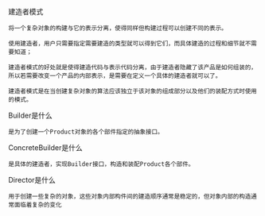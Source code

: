 建造者模式

    将一个复杂对象的构建与它的表示分离，使得同样但构建过程可以创建不同的表示。
    
    使用建造者，用户只需要指定需要建造的类型就可以得到它们，而具体建造的过程和细节就不需要知道；
    
    建造者模式的好处就是使得建造代码与表示代码分离，由于建造者隐藏了该产品是如何组装的，
    所以若需要改变一个产品的内部表示，是需要在定义一个具体的建造者就可以了。
    
    建造者模式是在当创建复杂对象的算法应该独立于该对象的组成部分以及他们的装配方式时使用的模式。
    
Builder是什么

    是为了创建一个Product对象的各个部件指定的抽象接口。
    
ConcreteBuilder是什么

    是具体的建造者，实现Builder接口，构造和装配Product各个部件。
    
Director是什么

    用于创建一些复杂的对象，这些对象内部构件间的建造顺序通常是稳定的，但对象内部的构造通常面临着复杂的变化
    
